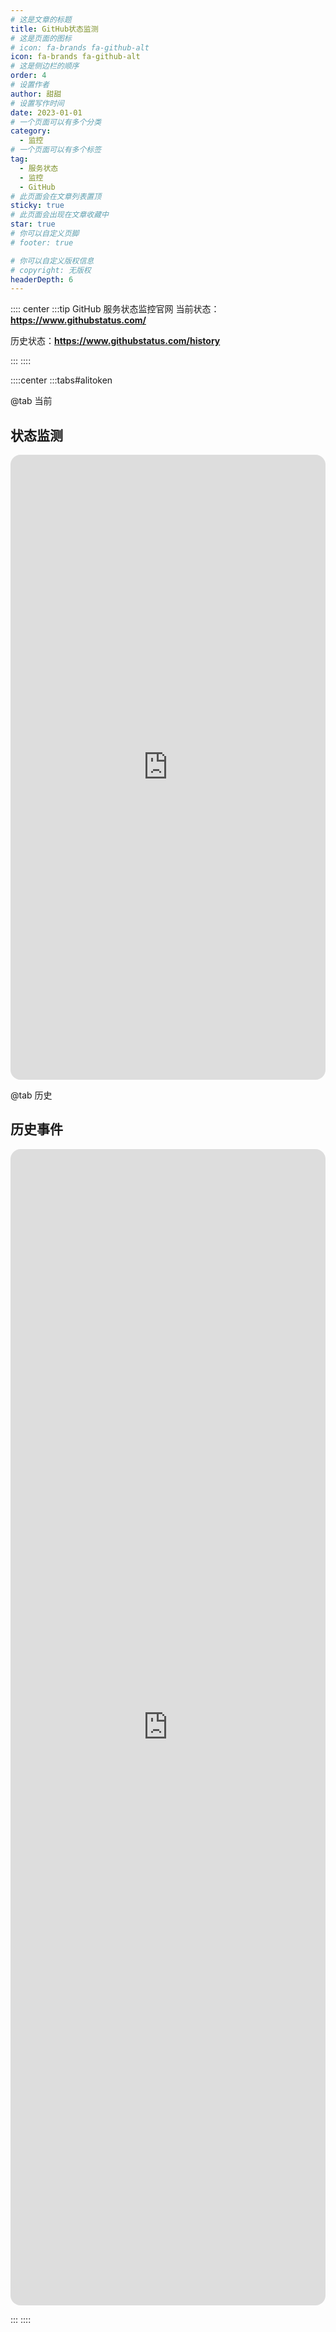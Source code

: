 ```yaml
---
# 这是文章的标题
title: GitHub状态监测
# 这是页面的图标
# icon: fa-brands fa-github-alt
icon: fa-brands fa-github-alt
# 这是侧边栏的顺序
order: 4
# 设置作者
author: 甜甜
# 设置写作时间
date: 2023-01-01
# 一个页面可以有多个分类
category:
  - 监控
# 一个页面可以有多个标签
tag:
  - 服务状态
  - 监控
  - GitHub
# 此页面会在文章列表置顶
sticky: true
# 此页面会出现在文章收藏中
star: true
# 你可以自定义页脚
# footer: true

# 你可以自定义版权信息
# copyright: 无版权
headerDepth: 6
---
```


<!-- 你可以通过设置页面的 Frontmatter，在页面禁用功能与布局。 -->

<!-- more -->

:::: center
:::tip GitHub 服务状态监控官网
当前状态：**https://www.githubstatus.com/**

历史状态：**https://www.githubstatus.com/history**

:::
::::

::::center
:::tabs#alitoken

@tab 当前

## 状态监测

<iframe src="https://www.githubstatus.com/" name="iframe_a" scrolling="no" frameborder="0" width="100%" height="1000" style="border-radius: 16px;"></iframe>

@tab 历史

## 历史事件

<iframe src="https://www.githubstatus.com/history" name="iframe_a" scrolling="no" frameborder="0" width="100%" height="1850" style="border-radius: 16px;"></iframe>

:::
::::